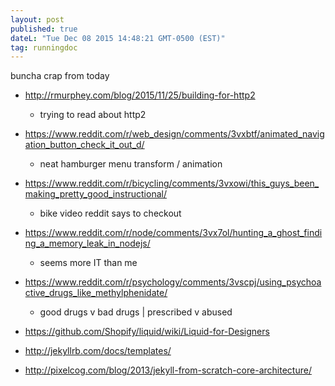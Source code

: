 ```yaml
---
layout: post
published: true
dateL: "Tue Dec 08 2015 14:48:21 GMT-0500 (EST)"
tag: runningdoc
---
```


buncha crap from today

- <http://rmurphey.com/blog/2015/11/25/building-for-http2>
  - trying to read about http2
- <https://www.reddit.com/r/web_design/comments/3vxbtf/animated_navigation_button_check_it_out_d/>
  - neat hamburger menu transform / animation
- <https://www.reddit.com/r/bicycling/comments/3vxowi/this_guys_been_making_pretty_good_instructional/>
  - bike video reddit says to checkout
- <https://www.reddit.com/r/node/comments/3vx7ol/hunting_a_ghost_finding_a_memory_leak_in_nodejs/>
  - seems more IT than me
- <https://www.reddit.com/r/psychology/comments/3vscpj/using_psychoactive_drugs_like_methylphenidate/>
  - good drugs v bad drugs | prescribed v abused

- <https://github.com/Shopify/liquid/wiki/Liquid-for-Designers>
- <http://jekyllrb.com/docs/templates/>
- <http://pixelcog.com/blog/2013/jekyll-from-scratch-core-architecture/>
